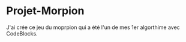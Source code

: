 # Projet-Morpion

J'ai crée ce jeu du moprpion qui a été l'un de mes 1er algorthime avec CodeBlocks.
